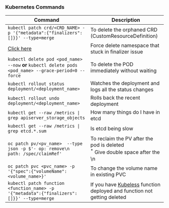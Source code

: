 ### Kubernetes Commands

| Command | Description |
| --------| ----------- |
| `kubectl patch crd/<CRD_NAME> -p '{"metadata":{"finalizers":[]}}' --type=merge` | To delete the orphaned CRD (CustomResourceDefinition) |
| [Click here](https://github.com/gkarthiks/quick-commands-cheat-sheet/blob/master/force-delete-kubernetes-namespace.md) | Force delete namespace that stuck in finalizer issue | 
| `kubectl delete pod <pod_name> --now` **or** `kubectl delete pods <pod_name> --grace-period=0 --force` | To delete the POD immediately without waiting |
| `kubectl rollout status deployment/<deployment_name>`|Watches the deployment and logs all the status changes|
|`kubectl rollout undo deployment/<deployment_name>`|Rolls back the recent deployment|
| `kubectl get --raw /metrics \| grep apiserver_storage_objects` | How many things do I have in etcd
| `kubectl get --raw /metrics \| grep etcd.*.sum` | Is etcd being slow
| `oc patch pv/<pv_name>  --type json -p $'- op: remove\n  path: /spec/claimRef'` | To reclaim the PV after the pod is deleted <br/> <sup>*</sup> Give double space after the \n |
| `oc patch pvc <pvc_name> -p '{"spec":{"volumeName": <volume_name>}'` | To change the volume name in existing PVC |
| `kubectl patch function <function_name> -p '{"metadata":{"finalizers":[]}}' --type=merge` | If you have [Kubeless](https://kubeless.io) function deployed and function not getting deleted |
